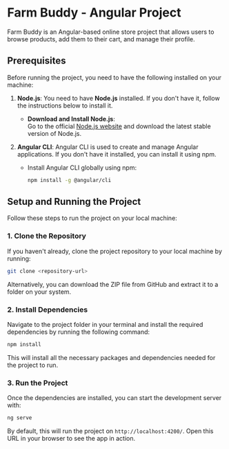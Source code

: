 
# Farm Buddy - Angular Project

Farm Buddy is an Angular-based online store project that allows users to browse products, add them to their cart, and manage their profile.

## Prerequisites

Before running the project, you need to have the following installed on your machine:

1. **Node.js**: You need to have **Node.js** installed. If you don't have it, follow the instructions below to install it.

   - **Download and Install Node.js**:  
     Go to the official [Node.js website](https://nodejs.org/) and download the latest stable version of Node.js.

2. **Angular CLI**: Angular CLI is used to create and manage Angular applications. If you don't have it installed, you can install it using npm.

   - Install Angular CLI globally using npm:
     ```bash
     npm install -g @angular/cli
     ```

## Setup and Running the Project

Follow these steps to run the project on your local machine:

### 1. Clone the Repository

If you haven't already, clone the project repository to your local machine by running:

```bash
git clone <repository-url>
```

Alternatively, you can download the ZIP file from GitHub and extract it to a folder on your system.

### 2. Install Dependencies

Navigate to the project folder in your terminal and install the required dependencies by running the following command:

```bash
npm install
```

This will install all the necessary packages and dependencies needed for the project to run.

### 3. Run the Project

Once the dependencies are installed, you can start the development server with:

```bash
ng serve
```

By default, this will run the project on `http://localhost:4200/`. Open this URL in your browser to see the app in action.
